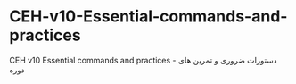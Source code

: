 # CEH-v10-Essential-commands-and-practices
CEH v10 Essential commands and practices - دستورات ضروری و تمرین های دوره
